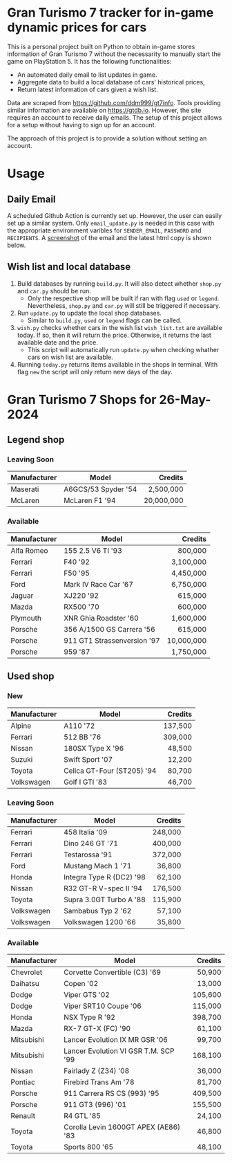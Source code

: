 # Gran Turismo 7 tracker for in-game dynamic prices for cars

This is a personal project built on Python to obtain in-game stores information of Gran Turismo 7 without the necessarity to manually start the game on PlayStation 5. It has the following functionalities:

- An automated daily email to list updates in game.
- Aggregate data to build a local database of cars' historical prices,
- Return latest information of cars given a wish list.

Data are scraped from https://github.com/ddm999/gt7info. Tools providing similar information are available on https://gtdb.io. However, the site requires an account to receive daily emails. The setup of this project allows for a setup without having to sign up for an account.

The approach of this project is to provide a solution without setting an account.

# Usage

## Daily Email

A scheduled Github Action is currently set up. However, the user can easily set up a similar system. Only `email_update.py` is needed in this case with the appropriate environment varibles for `SENDER_EMAIL`, `PASSWORD` and `RECIPIENTS`. A [screenshot](https://raw.githubusercontent.com/marcohoucheng/Gran-Turismo-7-Price-Tracker/main/data/email_screenshot.png) of the email and the latest html copy is shown below.

## Wish list and local database

1. Build databases by running `build.py`. It will also detect whether `shop.py` and `car.py` should be run.
    - Only the respective shop will be built if ran with flag `used` or `legend`. Nevertheless, `shop.py` and `car.py` will still be triggered if necessary.
2. Run `update.py` to update the local shop databases.
    - Similar to `build.py`, `used` or `legend` flags can be called.
3. `wish.py` checks whether cars in the wish list `wish_list.txt` are available today. If so, then it will return the price. Otherwise, it returns the last available date and the price.
    - This script will automatically run `update.py` when checking whather cars on wish list are available.
4. Running `today.py` returns items available in the shops in terminal. With flag `new` the script will only return new days of the day.


# Gran Turismo 7 Shops for 26-May-2024



## Legend shop

### Leaving Soon
 | Manufacturer | Model | Credits |
 | --- | --- | --: |
|Maserati|A6GCS/53 Spyder '54|2,500,000|
|McLaren|McLaren F1 '94|20,000,000|

### Available
 | Manufacturer | Model | Credits |
 | --- | --- | --: |
|Alfa Romeo|155 2.5 V6 TI '93|800,000|
|Ferrari|F40 '92|3,100,000|
|Ferrari|F50 '95|4,450,000|
|Ford|Mark IV Race Car '67|6,750,000|
|Jaguar|XJ220 '92|615,000|
|Mazda|RX500 '70|600,000|
|Plymouth|XNR Ghia Roadster '60|1,600,000|
|Porsche|356 A/1500 GS Carrera '56|615,000|
|Porsche|911 GT1 Strassenversion '97|10,000,000|
|Porsche|959 '87|1,750,000|


## Used shop

### New
 | Manufacturer | Model | Credits |
 | --- | --- | --: |
|Alpine|A110 '72|137,500|
|Ferrari|512 BB '76|309,000|
|Nissan|180SX Type X '96|48,500|
|Suzuki|Swift Sport '07|12,200|
|Toyota|Celica GT-Four (ST205) '94|80,700|
|Volkswagen|Golf I GTI '83|46,700|

### Leaving Soon
 | Manufacturer | Model | Credits |
 | --- | --- | --: |
|Ferrari|458 Italia '09|248,000|
|Ferrari|Dino 246 GT '71|400,000|
|Ferrari|Testarossa '91|372,000|
|Ford|Mustang Mach 1 '71|36,800|
|Honda|Integra Type R (DC2) '98|62,100|
|Nissan|R32 GT-R V-spec II '94|176,500|
|Toyota|Supra 3.0GT Turbo A '88|115,900|
|Volkswagen|Sambabus Typ 2 '62|57,100|
|Volkswagen|Volkswagen 1200 '66|35,800|

### Available
 | Manufacturer | Model | Credits |
 | --- | --- | --: |
|Chevrolet|Corvette Convertible (C3) '69|50,900|
|Daihatsu|Copen '02|13,000|
|Dodge|Viper GTS '02|105,600|
|Dodge|Viper SRT10 Coupe '06|115,000|
|Honda|NSX Type R '92|398,700|
|Mazda|RX-7 GT-X (FC) '90|61,100|
|Mitsubishi|Lancer Evolution IX MR GSR '06|99,700|
|Mitsubishi|Lancer Evolution VI GSR T.M. SCP '99|168,100|
|Nissan|Fairlady Z (Z34) '08|36,000|
|Pontiac|Firebird Trans Am '78|81,700|
|Porsche|911 Carrera RS CS (993) '95|409,500|
|Porsche|911 GT3 (996) '01|155,500|
|Renault|R4 GTL '85|24,100|
|Toyota|Corolla Levin 1600GT APEX (AE86) '83|46,800|
|Toyota|Sports 800 '65|48,100|
